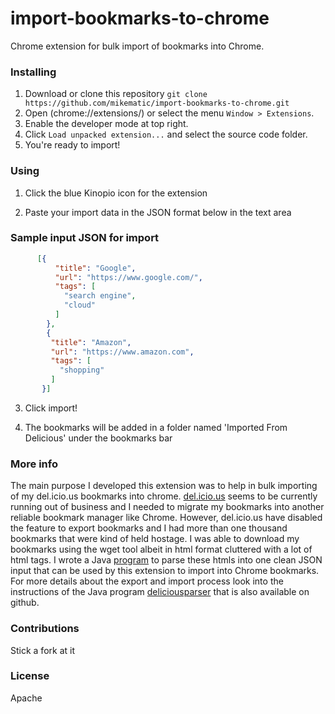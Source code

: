 # import-bookmarks-to-chrome
Chrome extension for bulk import of bookmarks into Chrome.

### Installing
1. Download or clone this repository `git clone https://github.com/mikematic/import-bookmarks-to-chrome.git`
2. Open (chrome://extensions/) or select the menu `Window > Extensions`.
3. Enable the developer mode at top right.
4. Click `Load unpacked extension...` and select the source code folder.
5. You're ready to import!

### Using
1. Click the blue Kinopio icon for the extension

2. Paste your import data in the JSON format below in the text area

### Sample input JSON for import
```json
      [{
          "title": "Google",
          "url": "https://www.google.com/",
          "tags": [
            "search engine",
            "cloud"
          ]
        },
        {
         "title": "Amazon",
         "url": "https://www.amazon.com",
         "tags": [
           "shopping"
         ]
       }]
```

3. Click import!

4. The bookmarks will be added in a folder named 'Imported From Delicious' under the bookmarks bar

### More info
The main purpose I developed this extension was to help in bulk importing of my del.icio.us bookmarks into chrome. [del.icio.us](https://del.icio.us/) seems to be currently running out of business and I needed to migrate my bookmarks into another reliable bookmark manager like Chrome. However, del.icio.us have disabled the feature to export bookmarks and I had more than one thousand bookmarks that were kind of held hostage. I was able to download my bookmarks using the wget tool albeit in html format cluttered with a lot of html tags. I wrote a Java [program](https://github.com/mikematic/deliciousparser) to parse these htmls into one clean JSON input that can be used by this extension to import into Chrome bookmarks. For more details about the export and import process look into the instructions of the Java program [deliciousparser](https://github.com/mikematic/deliciousparser) that is also available on github.

### Contributions
Stick a fork at it

### License
Apache
